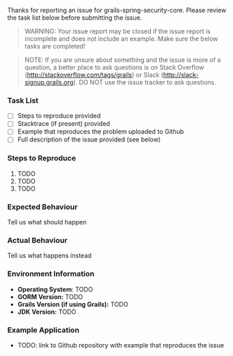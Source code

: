 Thanks for reporting an issue for grails-spring-security-core. Please review the task list below before submitting the 
issue.


> WARNING: Your issue report may be closed if the issue report is incomplete and does not include an example. Make sure the below tasks are completed!

> NOTE: If you are unsure about something and the issue is more of a question, a better place to ask questions is on Stack Overflow (http://stackoverflow.com/tags/grails) or Slack (http://slack-signup.grails.org). DO NOT use the issue tracker to ask questions.

### Task List

- [ ] Steps to reproduce provided
- [ ] Stacktrace (if present) provided
- [ ] Example that reproduces the problem uploaded to Github
- [ ] Full description of the issue provided (see below)

### Steps to Reproduce

1. TODO
2. TODO
3. TODO

### Expected Behaviour

Tell us what should happen

### Actual Behaviour

Tell us what happens instead

### Environment Information

- **Operating System**: TODO
- **GORM Version:** TODO
- **Grails Version (if using Grails):** TODO
- **JDK Version:** TODO

### Example Application

- TODO: link to Github repository with example that reproduces the issue
